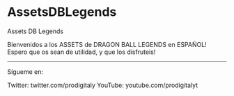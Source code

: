 # AssetsDBLegends
Assets DB Legends

Bienvenidos a los ASSETS de DRAGON BALL LEGENDS en ESPAÑOL!
Espero que os sean de utilidad, y que los disfruteis! 

---------------------------

Sígueme en:

Twitter: twitter.com/prodigitaly
YouTube: youtube.com/prodigitalyt
